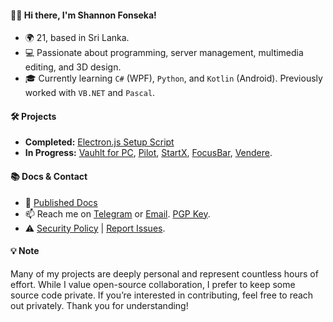 #### 👋🏼 Hi there, I'm Shannon Fonseka!
- 🌍 21, based in Sri Lanka.
- 💻 Passionate about programming, server management, multimedia editing, and 3D design.
- 🎓 Currently learning `C#` (WPF), `Python`, and `Kotlin` (Android). Previously worked with `VB.NET` and `Pascal`.

#### 🛠️ Projects
- **Completed:** [Electron.js Setup Script](https://github.com/fonseware/electronjs-setup/)
- **In Progress:** [Vauhlt for PC](https://github.com/fonseware/VauhltDesktop), [Pilot](https://github.com/fonseware/Pilot), [StartX](https://github.com/fonseware/StartX), [FocusBar](https://github.com/fonseware/FocusBar), [Vendere](https://github.com/fonseware/Vendere).

#### 📚 Docs & Contact
- 📄 [Published Docs](https://github.com/shannonfonseka/shannonfonseka/blob/main/docs/readme.md)
- 📫 Reach me on [Telegram](https://t.me/shannonf0nseka) or [Email](mailto:hello.shannonfonseka@proton.me). [PGP Key](https://raw.githubusercontent.com/shannonfonseka/shannonfonseka/refs/heads/main/pgp/0x74A52B0D-pub.asc).
- ⚠️ [Security Policy](https://github.com/shannonfonseka/shannonfonseka/security/policy) | [Report Issues](https://github.com/shannonfonseka/shannonfonseka/security/advisories/new).

#### 💡 Note
Many of my projects are deeply personal and represent countless hours of effort. While I value open-source collaboration, I prefer to keep some source code private. If you’re interested in contributing, feel free to reach out privately. Thank you for understanding!
